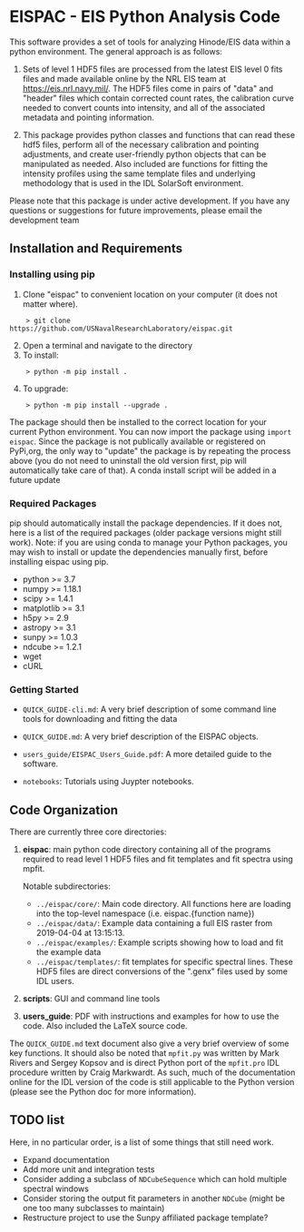 # EISPAC - EIS Python Analysis Code

This software provides a set of tools for analyzing Hinode/EIS data within a
python environment. The general approach is as follows:

1. Sets of level 1 HDF5 files are processed from the latest EIS level 0 fits files
   and made available online by the NRL EIS team at <https://eis.nrl.navy.mil/>.
   The HDF5 files come in pairs of "data" and "header" files which contain corrected
   count rates, the calibration curve needed to convert counts into intensity,
   and all of the associated metadata and pointing information.
   
2. This package provides python classes and functions that can read these hdf5
   files, perform all of the necessary calibration and pointing adjustments, and
   create user-friendly python objects that can be manipulated as needed. Also
   included are functions for fitting the intensity profiles using the same
   template files and underlying methodology that is used in the IDL SolarSoft
   environment.

Please note that this package is under active development. If you have any questions or suggestions
for future improvements, please email the development team

## Installation and Requirements

### Installing using pip

1.  Clone "eispac" to convenient location on your computer (it does not matter where).
```   
	> git clone https://github.com/USNavalResearchLaboratory/eispac.git
```   
2.  Open a terminal and navigate to the directory
3.  To install:
```
	> python -m pip install .
```
4.  To upgrade: 
```
	> python -m pip install --upgrade .
```

The package should then be installed to the correct location for your current Python
environment. You can now import the package using `import eispac`. Since the package is not
publically available or registered on PyPi,org, the only way to "update" the package is by
repeating the process above (you do not need to uninstall the old version first, pip will
automatically take care of that). A conda install script will be added in a future update

### Required Packages
pip should automatically install the package dependencies. If it does not, here is
a list of the required packages (older package versions might still work). Note: if 
you are using conda to manage your Python packages, you may wish to install or update 
the dependencies manually first, before installing eispac using pip.
* python >= 3.7
* numpy >= 1.18.1
* scipy >= 1.4.1
* matplotlib >= 3.1
* h5py >= 2.9
* astropy >= 3.1
* sunpy >= 1.0.3
* ndcube >= 1.2.1
* wget
* cURL

### Getting Started

* `QUICK_GUIDE-cli.md`: A very brief description of some command line tools for downloading and
  fitting the data
  
* `QUICK_GUIDE.md`: A very brief description of the EISPAC objects.

* `users_guide/EISPAC_Users_Guide.pdf`: A more detailed guide to the software.

* `notebooks`: Tutorials using Juypter notebooks.

## Code Organization

There are currently three core directories:

1. **eispac**: main python code directory containing all of the programs required to
   read level 1 HDF5 files and fit templates and fit spectra using mpfit.

   Notable subdirectories:
   * `../eispac/core/`:  Main code directory. All functions here are loading into the
     top-level namespace (i.e. eispac.{function name})
   * `../eispac/data/`:  Example data containing a full EIS raster from 2019-04-04
     at 13:15:13.
   * `../eispac/examples/`: Example scripts showing how to load and fit the example data
   * `../eispac/templates/`: fit templates for specific spectral lines. These HDF5
     files are direct conversions of the ".genx" files used by some IDL users.

2. **scripts**: GUI and command line tools

2. **users_guide**: PDF with instructions and examples for how to use the code. Also
   included the LaTeX source code.

The `QUICK_GUIDE.md` text document also give a very brief overview of some key functions.
It should also be noted that `mpfit.py` was written by Mark Rivers and Sergey Kopsov and 
is direct Python port of the `mpfit.pro` IDL procedure written by Craig Markwardt. As such, 
much of the documentation online for the IDL version of the code is still applicable to the 
Python version (please see the Python doc for more information).

## TODO list
Here, in no particular order, is a list of some things that still need work.
* Expand documentation
* Add more unit and integration tests
* Consider adding a subclass of `NDCubeSequence` which can hold multiple spectral windows
* Consider storing the output fit parameters in another `NDCube`
  (might be one too many subclasses to maintain)
* Restructure project to use the Sunpy affiliated package template?
